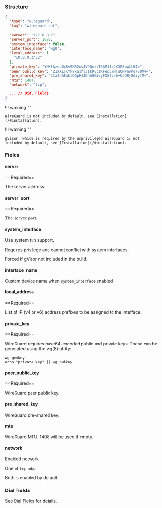 ### Structure

```json
{
  "type": "wireguard",
  "tag": "wireguard-out",
  
  "server": "127.0.0.1",
  "server_port": 1080,
  "system_interface": false,
  "interface_name": "wg0",
  "local_address": [
    "10.0.0.2/32"
  ],
  "private_key": "YNXtAzepDqRv9H52osJVDQnznT5AM11eCK3ESpwSt04=",
  "peer_public_key": "Z1XXLsKYkYxuiYjJIkRvtIKFepCYHTgON+GwPq7SOV4=",
  "pre_shared_key": "31aIhAPwktDGpH4JDhA8GNvjFXEf/a6+UaQRyOAiyfM=",
  "mtu": 1408,
  "network": "tcp",

  ... // Dial Fields
}
```

!!! warning ""

    WireGuard is not included by default, see [Installation](/#installation).

!!! warning ""

    gVisor, which is required by the unprivileged WireGuard is not included by default, see [Installation](/#installation).

### Fields

#### server

==Required==

The server address.

#### server_port

==Required==

The server port.

#### system_interface

Use system tun support.

Requires privilege and cannot conflict with system interfaces.

Forced if gVisor not included in the build.

#### interface_name

Custom device name when `system_interface` enabled.

#### local_address

==Required==

List of IP (v4 or v6) address prefixes to be assigned to the interface.

#### private_key

==Required==

WireGuard requires base64-encoded public and private keys. These can be generated using the wg(8) utility:

```shell
wg genkey
echo "private key" || wg pubkey
```

#### peer_public_key

==Required==

WireGuard peer public key.

#### pre_shared_key

WireGuard pre-shared key.

#### mtu

WireGuard MTU. 1408 will be used if empty.

#### network

Enabled network

One of `tcp` `udp`.

Both is enabled by default.

### Dial Fields

See [Dial Fields](/configuration/shared/dial) for details.
